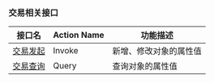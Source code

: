### 交易相关接口

| 接口名  | Action Name | 功能描述        |
| ---- | ----------- | ----------- |
| [交易发起](http://tcecqpoc.fsphere.cn/document/product/663/14027) | Invoke      | 新增、修改对象的属性值 |
| [交易查询](http://tcecqpoc.fsphere.cn/document/product/663/14026) | Query       | 查询对象的属性值    |
